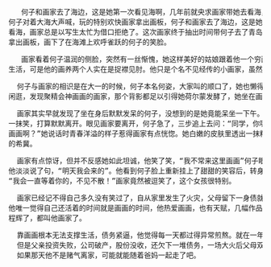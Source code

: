 <pre>   何子和画家去了海边，这是她第一次看见海啊，几年前就央求画家带她去看海，画家总是以写生太忙为借口拒绝了。
何子对着大海大声喊，玩的特别欢快画家拿出画板，何子和画家去了海边，这是她第一次看见海啊，几年前就央求画家带她去
看海，画家总是以写生太忙为借口拒绝了。这次画家终于抽出时间带何子去了青岛。何子对着大海大声喊，玩的特欢快，画家
拿出画板，画下了在海滩上欢呼雀跃的何子的笑脸。</pre>


<pre>   画家看着何子温润的侧脸，突然有一丝惭愧，她这样美好的姑娘跟着他一个穷画家真是委屈了，他很想给她更好的
生活，可是他的画养两个人实在是捉襟见肘。他只是个名不见经传的小画家，虽然画功很不错，但是经济来源很是一般。</pre>


<pre>  何子与画家的相识是在大一的时候，何子本名何姿，大家叫的顺口了，她也懒得纠正了。她还记得第一次去校园湖边
闲逛，发现聚精会神画画的画家，那个背影都足以引得她荷尔蒙发酵了，她坐在画家身后，竟默默看着他一个下午。</pre>

<pre>  画家其实早就发现了坐在身后默默发呆的何子，没想到的是她竟能呆坐一下午。画家本就是个高冷的人，他嘴角扯了
一抹笑，打算默默离开。眼见画家要离开，何子急了，三步追上去问：“同学，你哪个年级的啊，以后我能不能天天来这里看你
画画啊？”她说话时青春洋溢的样子惹得画家有点恍惚。她白嫩的皮肤里透出一抹粉红，两个酒窝浅浅的，眼睛里带着流光溢彩
的希冀。
</pre>
<pre>  画家有点惊讶，但并不反感她如此坦诚，他笑了笑，“我不常来这里画画”何子眼神里有一点落寞，画家有点不忍，
他淡淡说了句，“明天我会来的”。他看到何子脸上重新挂上了甜甜的笑容后，转身离开了。他听到何子在他身后大喊，
“我会一直等着你的，不见不散！”画家竟然被逗笑了，这个女孩很特别。
</pre>

<pre>  画家已经记不得自己多久没有笑过了，自从家里发生了火灾，父母留下一身债就离去了，他要一边念书一边还债，
他唯一觉得自己还活着的时间就是画画的时间，他热爱画画，也有天赋，几幅作品在当地小有名气，所以大家都不叫他本名
程辉了，都叫他画家了。
</pre>
<pre>  靠画画根本无法支撑生活，债务紧逼，他觉得每一天都过得异常煎熬。就在一年前画家还是个名副其实的富二代，
  但是父亲投资失败，公司破产，股份没收，还欠下一堆债务，一场大火后父母双双离去，留下这一切让他一个人承担。
  如果那天他不是赌气离家，可能就能随着爸妈一起走了吧。
</pre>
